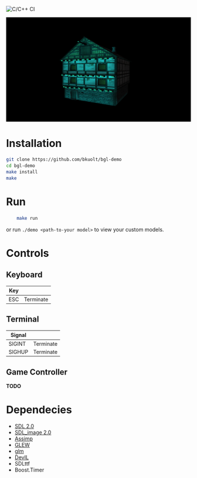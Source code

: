 ![C/C++ CI](https://github.com/bkuolt/bgl-demo/workflows/C/C++%20CI/badge.svg?branch=master)

![alt text](assets/screenshot.png "BGL Tech Demo")

# Installation
```bash
git clone https://github.com/bkuolt/bgl-demo
cd bgl-demo
make install
make
```
# Run
```bash
    make run
```
or run `./demo <path-to-your model>` to view your custom models.

# Controls

## Keyboard
| Key |  |
|-----|---|
| ESC | Terminate |

## Terminal
| Signal |  |
|-----|---|
| SIGINT | Terminate |
| SIGHUP | Terminate |

## Game Controller
**TODO**


# Dependecies
- [SDL 2.0](https://www.libsdl.org/download-2.0.php)
- [SDL_image 2.0](https://www.libsdl.org/projects/SDL_image/)
- [Assimp](http://www.assimp.org/)
- [GLEW](http://glew.sourceforge.net/)
- [glm](https://glm.g-truc.net/0.9.9/index.html)
- [DevIL](http://openil.sourceforge.net/)
- SDLttf
- Boost.Timer